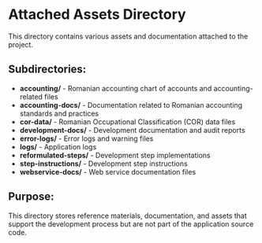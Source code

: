 # Attached Assets Directory

This directory contains various assets and documentation attached to the project.

## Subdirectories:

- **accounting/** - Romanian accounting chart of accounts and accounting-related files
- **accounting-docs/** - Documentation related to Romanian accounting standards and practices
- **cor-data/** - Romanian Occupational Classification (COR) data files
- **development-docs/** - Development documentation and audit reports
- **error-logs/** - Error logs and warning files
- **logs/** - Application logs
- **reformulated-steps/** - Development step implementations
- **step-instructions/** - Development step instructions
- **webservice-docs/** - Web service documentation files

## Purpose:

This directory stores reference materials, documentation, and assets that support the development process but are not part of the application source code.